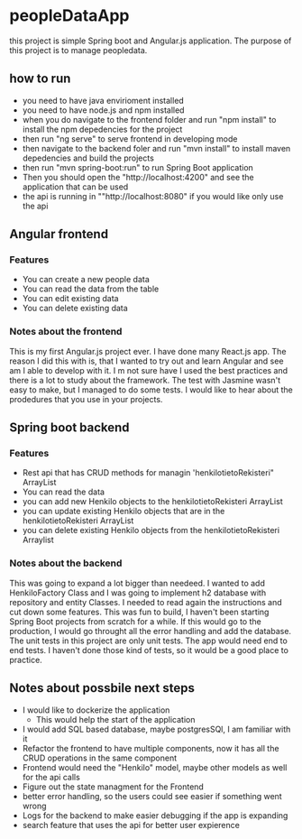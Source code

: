# peopleDataApp

this project is simple Spring boot and Angular.js application. The purpose of this project is to manage peopledata. 

## how to run
- you need to have java envirioment installed
- you need to have node.js and npm installed
- when you do navigate to the frontend folder and run "npm install" to install the npm depedencies for the project
- then run "ng serve" to serve frontend in developing mode
- then navigate to the backend foler and run "mvn install" to install maven depedencies and build the projects
- then run "mvn spring-boot:run" to run Spring Boot application
- Then you should open the "http://localhost:4200" and see the application that can be used
- the api is running in ""http://localhost:8080" if you would like only use the api


## Angular frontend

### Features
- You can create a new people data
- You can read the data from the table
- You can edit existing data
- You can delete existing data

### Notes about the frontend
This is my first Angular.js project ever. I have done many React.js app. The reason I did this with is, that I wanted to try out and learn Angular and see am I able to develop with it. I m not sure have I used the best practices and there is a lot to study about the framework. The test with Jasmine wasn't easy to make, but I managed to do some tests. I would like to hear about the prodedures that you use in your projects. 

## Spring boot backend

### Features
- Rest api that has CRUD methods for managin 'henkilotietoRekisteri" ArrayList
- You can read the data
- you can add new Henkilo objects to the henkilotietoRekisteri ArrayList
- you can update existing Henkilo objects that are in the henkilotietoRekisteri ArrayList
- you can delete existing Henkilo objects from the henkilotietoRekisteri Arraylist

### Notes about the backend
This was going to expand a lot bigger than needeed. I wanted to add HenkiloFactory Class and I was going to implement h2 database with repository and entity Classes. I needed to read again the instructions and cut down some features. This was fun to build, I haven't been starting Spring Boot projects from scratch for a while. If this would go to the production, I would go throught all the error handling and add the database. The unit tests in this project are only unit tests. The app would need end to end tests. I haven't done those kind of tests, so it would be a good place to practice. 

## Notes about possbile next steps
- I would like to dockerize the application
    - This would help the start of the application
- I would add SQL based database, maybe postgresSQl, I am familiar with it
- Refactor the frontend to have multiple components, now it has all the CRUD operations in the same component
- Frontend would need the "Henkilo" model, maybe other models as well for the api calls
- Figure out the state managment for the Frontend
- better error handling, so the users could see easier if something went wrong
- Logs for the backend to make easier debugging if the app is expanding
- search feature that uses the api for better user expierence